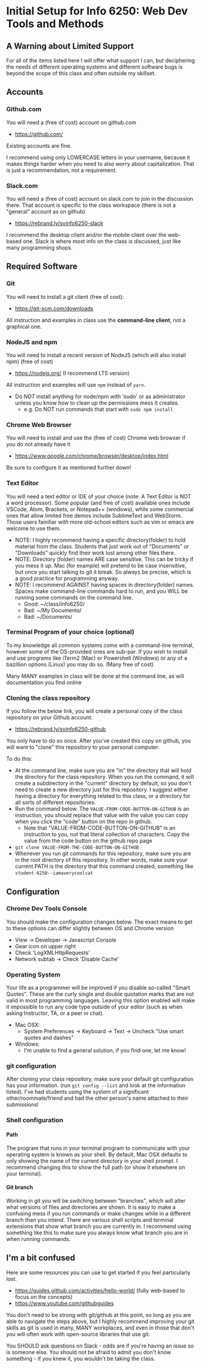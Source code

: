 # Initial Setup for Info 6250: Web Dev Tools and Methods

## A Warning about Limited Support

For all of the items listed here I will offer what support I can, but deciphering the needs of different operating systems and different software bugs is beyond the scope of this class and often outside my skillset.  

## Accounts
### Github.com
You will need a (free of cost) account on github.com
* https://github.com/

Existing accounts are fine.

I recommend using only LOWERCASE letters in your username, because it makes things harder when you need to also worry about capitalization.  That is just a recommendation, not a requirement.

### Slack.com
You will need a (free of cost) account on slack.com to join in the discussion there.  That account is specific to the class workspace (there is not a "general" account as on github)
- https://rebrand.ly/svinfo6250-slack

I recommend the desktop client and/or the mobile client over the web-based one.  Slack is where most info on the class is discussed, just like many programming shops.

## Required Software
### Git
You will need to install a git client (free of cost):
* https://git-scm.com/downloads

All instruction and examples in class use the **command-line client**, not a graphical one.  

### NodeJS and npm
You will need to install a recent version of NodeJS (which will also install npm) (free of cost)
* https://nodejs.org/   (I recommend LTS version)

All instruction and examples will use `npm` instead of `yarn`.
- Do *NOT* install anything for node/npm with 'sudo' or as administrator unless you know how to clean up the permissions mess it creates.  
  - e.g. Do NOT run commands that start with `sudo npm install`

### Chrome Web Browser
You will need to install and use the (free of cost) Chrome web browser if you do not already have it
* https://www.google.com/chrome/browser/desktop/index.html

Be sure to configure it as mentioned further down!

### Text Editor
You will need a text editor or IDE of your choice (note: A Text Editor is NOT a word processor).  Some popular (and free of cost) available ones include VSCode, Atom, Brackets, or Notepad++ (windows), while some commercial ones that allow limited free demos include SublimeText and WebStorm.  Those users familiar with more old-school editors such as vim or emacs are welcome to use them.
* NOTE: I highly recommend having a specific directory(folder) to hold material from the class.  Students that just work out of "Documents" or "Downloads" quickly find their work lost among other files there.
* NOTE: Directory (folder) names ARE case sensitive.  This can be tricky if you mess it up.  Mac (for example) will pretend to be case insensitive, but once you start talking to git it break.  So always be precise, which is a good practice for programming anyway.
* NOTE: I recommend AGAINST having spaces in directory(folder) names.  Spaces make command-line commands hard to run, and you WILL be running some commands on the command line.
  - Good: ~/class/info6250/
  - Bad: ~/My Documents/
  - Bad: ~/Documents/

### Terminal Program of your choice (optional)
To my knowledge all common systems come with a command-line terminal, however some of the OS-provided ones are sub-par.  If you wish to install and use programs like iTerm2 (Mac) or Powershell (Windows) or any of a bazillion options (Linux) you may do so.  (Many free of cost)

Many MANY examples in class will be done at the command line, as will documentation you find online

### Cloning the class repository

If you follow the below link, you will create a personal copy of the class repository on your Github account.
- https://rebrand.ly/svinfo6250-github

You only have to do so once. After you've created this copy on github, you will want to "clone" this repository to your personal computer. 

To do this:
- At the command line, make sure you are "in" the directory that will hold the directory for the class repository. When you run the command, it will create a subdirectory in the "current" directory by default, so you don't need to create a new directory just for this repository. I suggest either having a directory for everything related to this class, or a directory for all sorts of different repositories.
- Run the command below. The `VALUE-FROM-CODE-BUTTON-ON-GITHUB` is an instruction, you should replace that value with the value you can copy when you click the "code" button on the repo in github.  
  - Note that "VALUE-FROM-CODE-BUTTON-ON-GITHUB" is an instruction to you, not that literal collection of characters.  Copy the value from the code button on the github repo page
- `git clone VALUE-FROM-THE-CODE-BUTTON-ON-GITHUB`
- Whenever you run git commands for this repository, make sure you are in the root directory of this repository. In other words, make sure your current PATH is the directory that this command created, something like `student-6250--iamaverycoolcat`

## Configuration

### Chrome Dev Tools Console

You should make the configuration changes below.  The exact means to get to these options can differ slightly between OS and Chrome version
* View -> Developer -> Javascript Console
* Gear icon on upper right
* Check 'LogXMLHttpRequests'
* Network subtab -> Check 'Disable Cache'

### Operating System

Your life as a programmer will be improved if you disable so-called "Smart Quotes". These are the curly single and double quotation marks that are not valid in most programming languages.  Leaving this option enabled will make it impossible to run any code type outside of your editor (such as when asking Instructor, TA, or a peer in chat).
- Mac OSX: 
  - System Preferences -> Keyboard -> Text -> Uncheck "Use smart quotes and dashes"
- Windows:
  - I'm unable to find a general solution, if you find one, let me know!

### git configuration

After cloning your class repository, make sure your default git configuration has your information. (run `git config --list` and look at the information listed).  I've had students using the system of a significant other/roommate/friend and had the other person's name attached to their submissions!

### Shell configuration

#### Path

The program that runs in your terminal program to communicate with your operating system is known as your shell. By default, Mac OSX defaults to only showing the name of the current directory in your shell prompt. I recommend changing this to show the full path (or show it elsewhere on your terminal).  

#### Git branch

Working in git you will be switching between "branches", which will alter what versions of files and directories are shown. It is easy to make a confusing mess if you run commands or make changes while in a different branch than you intend. There are various shell scripts and terminal extensions that show what branch you are currently in. I recommend using something like this to make sure you always know what branch you are in when running commands.

## I'm a bit confused

Here are some resources you can use to get started if you feel particularly lost.
* https://guides.github.com/activities/hello-world/ (fully web-based to focus on the concepts)
* https://www.youtube.com/githubguides

You don't need to be strong with git/github at this point, so long as you are able to navigate the steps above, but I highly recommend improving your git skills as git is used in many, MANY workplaces, and even in those that don't you will often work with open-source libraries that use git.

You SHOULD ask questions on Slack - odds are if you're having an issue so is someone else.  You should not be afraid to admit you don't know something - if you knew it, you wouldn't be taking the class.  
